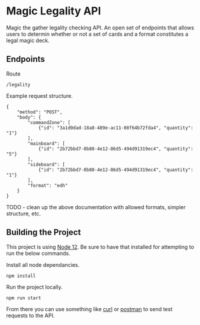 # Magic Legality API

Magic the gather legality checking API. An open set of endpoints that allows users to determin whether or not a set of cards and a format constitutes a legal magic deck.

## Endpoints

Route

```
/legality
```

Example request structure.

```
{
    "method": "POST",
    "body": {
        "commandZone": [
            {"id": "3a1d0dad-18a8-489e-ac11-08f64b72fda4", "quantity": "1"}
        ],
        "mainboard": [
            {"id": "2b72bbd7-0b80-4e12-86d5-494d91319ec4", "quantity": "5"}
        ],
        "sideboard": [
            {"id": "2b72bbd7-0b80-4e12-86d5-494d91319ec4", "quantity": "1"}
        ],
        "format": "edh"
    }
}
```

TODO - clean up the above documentation with allowed formats, simpler structure, etc.

## Building the Project

This project is using [Node 12](). Be sure to have that installed for attempting to run the below commands.

Install all node dependancies.

```
npm install
```

Run the project locally.

```
npm run start
```

From there you can use something like [curl]() or [postman]() to send test requests to the API.
